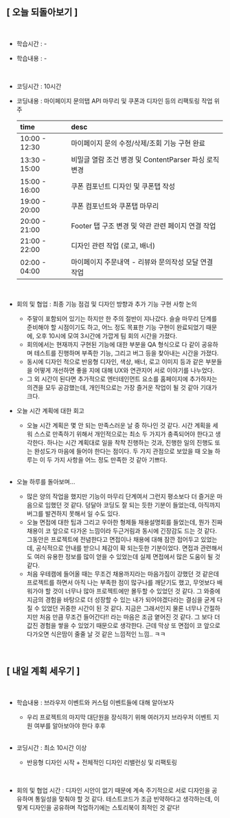 ## [ 오늘 되돌아보기 ]

<br/>

- 학습시간 : -
- 학습내용 : -

  <br/>

- 코딩시간 : 10시간
- 코딩내용 : 마이페이지 문의탭 API 마무리 및 쿠폰과 디자인 등의 리팩토링 작업 위주

  | time          | desc                                                  |
  | :------------ | :---------------------------------------------------- |
  | 10:00 - 12:30 | 마이페이지 문의 수정/삭제/조회 기능 구현 완료         |
  | 13:30 - 15:00 | 비밀글 열람 조건 병경 및 ContentParser 파싱 로직 변경 |
  | 15:00 - 16:00 | 쿠폰 컴포넌트 디자인 및 쿠폰탭 작성                   |
  | 19:00 - 20:00 | 쿠폰 컴포넌트와 쿠폰탭 마무리                         |
  | 20:00 - 21:00 | Footer 탭 구조 변경 및 약관 관련 페이지 연결 작업     |
  | 21:00 - 22:00 | 디자인 관련 작업 (로고, 배너)                         |
  | 02:00 - 04:00 | 마이페이지 주문내역 - 리뷰와 문의작성 모달 연결 작업  |

  <br/>

- 회의 및 협업 : 최종 기능 점검 및 디자인 방향과 추가 기능 구현 사항 논의

  - 주말이 포함되어 있기는 하지만 한 주의 절반이 지나갔다. 슬슬 마무리 단계를 준비해야 할 시점이기도 하고, 어느 정도 목표한 기능 구현이 완료되었기 때문에, 오후 10시에 모여 3시간에 가깝게 팀 회의 시간을 가졌다.
  - 회의에서는 현재까지 구현된 기능에 대한 부분을 QA 형식으로 다 같이 공유하며 테스트를 진행하며 부족한 기능, 그리고 버그 등을 찾아내는 시간을 가졌다.
  - 동시에 디자인 적으로 반응형 디자인, 색상, 배너, 로고 이미지 등과 같은 부분들을 어떻게 개선하면 좋을 지에 대해 UX와 연관지어 서로 이야기를 나누었다.
  - 그 외 시간이 된다면 추가적으로 엔터테인먼트 요소를 홈페이지에 추가하자는 의견을 모두 공감했는데, 개인적으로는 가장 즐거운 작업이 될 것 같아 기대가 크다.

- 오늘 시간 계획에 대한 회고

  - 오늘 시간 계획은 몇 안 되는 만족스러운 날 중 하나인 것 같다. 시간 계획을 세워 스스로 만족하기 위해서 개인적으로는 최소 두 가지가 충족되어야 한다고 생각한다. 하나는 시간 계획대로 일을 착착 진행하는 것과, 진행한 일의 진행도 또는 완성도가 마음에 들어야 한다는 점이다. 두 가지 관점으로 보았을 때 오늘 하루는 이 두 가지 사항을 어느 정도 만족한 것 같아 기쁘다.

  <br/>

- 오늘 하루를 돌아보며...

  - 많은 양의 작업을 했지만 기능이 마무리 단계여서 그런지 평소보다 더 즐거운 마음으로 임했던 것 같다. 덩달아 코딩도 잘 되는 듯한 기분이 들었는데, 아직까지 버그를 발견하지 못해서 일 수도 있다.
  - 오늘 면접에 대한 팁과 그리고 우아한 형제들 채용설명회를 들었는데, 뭔가 진짜 채용이 코 앞으로 다가온 느낌이라 두근거림과 동시에 긴장감도 드는 것 같다. 그동안은 프로젝트에 전념한다고 면접이나 채용에 대해 잠깐 접어두고 있었는데, 공식적으로 안내를 받으니 체감이 확 되는듯한 기분이었다. 면접과 관련해서도 여러 유용한 정보를 많이 얻을 수 있었는데 실제 면접에서 많은 도움이 될 것 같다.
  - 처음 우테캠에 들어올 때는 무조건 채용까지라는 마음가짐이 강했던 것 같은데 프로젝트를 하면서 아직 나는 부족한 점이 많구나를 깨닫기도 했고, 무엇보다 배워가야 할 것이 너무나 많아 프로젝트에만 몰두할 수 있었던 것 같다. 그 와중에 지금의 경험을 바탕으로 더 성장할 수 있는 내가 되어야겠다라는 결심을 굳게 다질 수 있었던 귀중한 시간이 된 것 같다. 지금은 그래서인지 물론 너무나 간절하지만 처음 만큼 무조건 들어간다!! 라는 마음은 조금 옅어진 것 같다. 그 보다 더 값진 경험을 쌓을 수 있었기 때문으로 생각한다. 근데 막상 또 면접이 코 앞으로 다가오면 식은땀이 줄줄 날 것 같은 느낌적인 느낌.. ㅋㅋ

<br/>

## [ 내일 계획 세우기 ]

<br/>

- 학습내용 : 브라우저 이벤트와 커스텀 이벤트들에 대해 알아보자

  - 우리 프로젝트의 마지막 대단원을 장식하기 위해 여러가지 브라우저 이벤트 지원 여부를 알아보아야 한다 후후

  <br/>

- 코딩시간 : 최소 10시간 이상

  - 반응형 디자인 시작 + 전체적인 디자인 리밸런싱 및 리팩토링

    <br/>

- 회의 및 협업 시간 : 디자인 시안이 없기 때문에 계속 주기적으로 서로 디자인을 공유하며 통일성을 맞춰야 할 것 같다. 테스트코드가 조금 빈약하다고 생각하는데, 이렇게 디자인을 공유하며 작업하기에는 스토리북이 최적인 것 같다!
